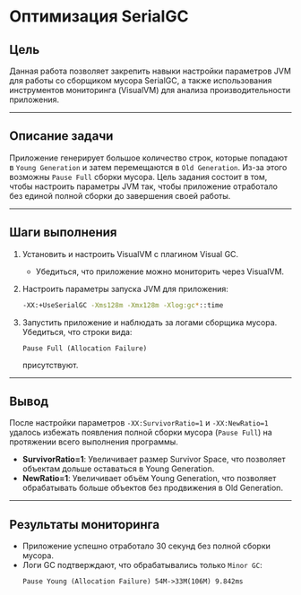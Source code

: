 # Оптимизация SerialGC

## Цель

Данная работа позволяет закрепить навыки настройки параметров JVM для работы со сборщиком мусора SerialGC, а также использования инструментов мониторинга (VisualVM) для анализа производительности приложения.

---

## Описание задачи

Приложение генерирует большое количество строк, которые попадают в `Young Generation` и затем перемещаются в `Old Generation`. Из-за этого возможны `Pause Full` сборки мусора. Цель задания состоит в том, чтобы настроить параметры JVM так, чтобы
приложение отработало без единой полной сборки до завершения своей работы.

---

## Шаги выполнения

1. Установить и настроить VisualVM с плагином Visual GC.
    - Убедиться, что приложение можно мониторить через VisualVM.

2. Настроить параметры запуска JVM для приложения:
   ```bash
   -XX:+UseSerialGC -Xms128m -Xmx128m -Xlog:gc*::time
   ```

3. Запустить приложение и наблюдать за логами сборщика мусора. Убедиться, что строки вида:
   ```
   Pause Full (Allocation Failure)
   ```
   присутствуют.

---

## Вывод

После настройки параметров `-XX:SurvivorRatio=1` и `-XX:NewRatio=1` удалось избежать появления полной сборки мусора (`Pause Full`) на протяжении всего выполнения программы.

- **SurvivorRatio=1**: Увеличивает размер Survivor Space, что позволяет объектам дольше оставаться в Young Generation.
- **NewRatio=1**: Увеличивает объём Young Generation, что позволяет обрабатывать больше объектов без продвижения в Old Generation.

---

## Результаты мониторинга

- Приложение успешно отработало 30 секунд без полной сборки мусора.
- Логи GC подтверждают, что обрабатывались только `Minor GC`:
  ```
  Pause Young (Allocation Failure) 54M->33M(106M) 9.842ms
  
